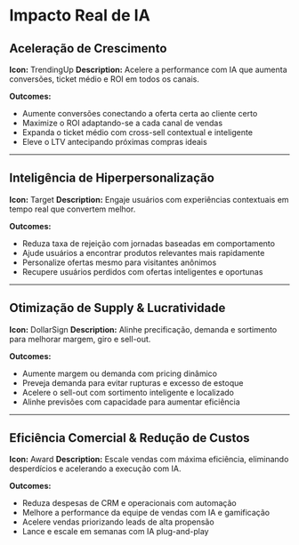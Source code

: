 # Impacto Real de IA

## Aceleração de Crescimento
**Icon:** TrendingUp
**Description:** Acelere a performance com IA que aumenta conversões, ticket médio e ROI em todos os canais.

**Outcomes:**
- Aumente conversões conectando a oferta certa ao cliente certo
- Maximize o ROI adaptando-se a cada canal de vendas
- Expanda o ticket médio com cross-sell contextual e inteligente
- Eleve o LTV antecipando próximas compras ideais

---

## Inteligência de Hiperpersonalização
**Icon:** Target
**Description:** Engaje usuários com experiências contextuais em tempo real que convertem melhor.

**Outcomes:**
- Reduza taxa de rejeição com jornadas baseadas em comportamento
- Ajude usuários a encontrar produtos relevantes mais rapidamente
- Personalize ofertas mesmo para visitantes anônimos
- Recupere usuários perdidos com ofertas inteligentes e oportunas

---

## Otimização de Supply & Lucratividade
**Icon:** DollarSign
**Description:** Alinhe precificação, demanda e sortimento para melhorar margem, giro e sell-out.

**Outcomes:**
- Aumente margem ou demanda com pricing dinâmico
- Preveja demanda para evitar rupturas e excesso de estoque
- Acelere o sell-out com sortimento inteligente e localizado
- Alinhe previsões com capacidade para aumentar eficiência

---

## Eficiência Comercial & Redução de Custos
**Icon:** Award
**Description:** Escale vendas com máxima eficiência, eliminando desperdícios e acelerando a execução com IA.

**Outcomes:**
- Reduza despesas de CRM e operacionais com automação
- Melhore a performance da equipe de vendas com IA e gamificação
- Acelere vendas priorizando leads de alta propensão
- Lance e escale em semanas com IA plug-and-play